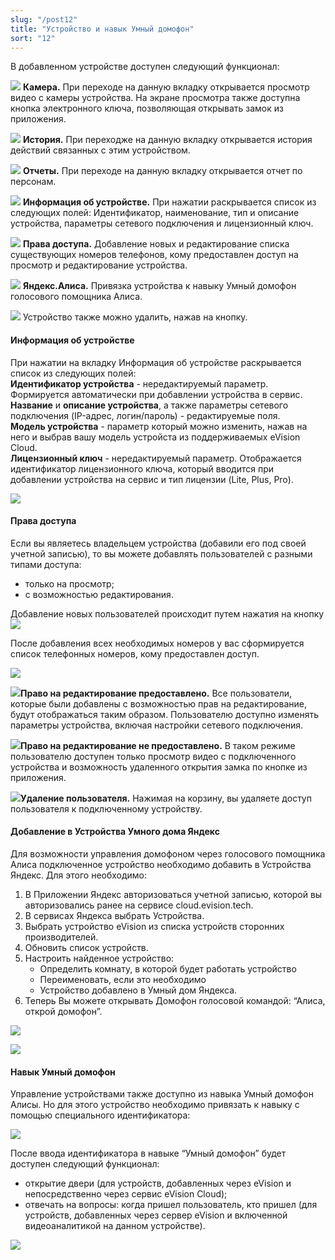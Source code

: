 ```yaml
---
slug: "/post12"
title: "Устройство и навык Умный домофон"
sort: "12"
---
```


В добавленном устройстве доступен следующий функционал: 

![](images/icon.png)  **Камера.** При переходе на данную вкладку открывается просмотр видео с камеры устройства. На экране просмотра также доступна кнопка электронного ключа, позволяющая открывать замок из приложения.

![](images/icon(1).png)  **История.** При переходже на данную вкладку открывается история действий связанных с этим устройством.

![](images/icon(2).png)  **Отчеты.** При переходе на данную вкладку открывается отчет по персонам.

![](images/icon(3).png)  **Информация об устройстве.** При нажатии раскрывается список из следующих полей: Идентификатор, наименование, тип и описание устройства, параметры сетевого подключения и лицензионный ключ.

![](images/icon(4).png)  **Права доступа.** Добавление новых и редактирование списка существующих номеров телефонов, кому предоставлен доступ на просмотр и редактирование устройства. 

![](images/icon(5).png)  **Яндекс.Алиса.** Привязка устройства к навыку Умный домофон голосового помощника Алиса.

![](images/icon(6).png) Устройство также можно удалить, нажав на кнопку.

#### Информация об устройстве

При нажатии на вкладку Информация об устройстве раскрывается список из следующих полей:  
**Идентификатор устройства** - нередактируемый параметр. Формируется автоматически при добавлении устройства в сервис.  
**Название** и **описание устройства**, а также параметры сетевого подключения (IP-адрес, логин/пароль) - редактируемые поля.  
**Модель устройства** - параметр который можно изменить, нажав на него и выбрав вашу модель устройста из поддерживаемых eVision Cloud.  
**Лицензионный ключ** - нередактируемый параметр. Отображается идентификатор лицензионного ключа, который вводится при добавлении устройства на сервис и тип лицензии (Lite, Plus, Pro).

![](images/information_device.png) 

#### Права доступа

Если вы являетесь владельцем устройства (добавили его под своей учетной записью), то вы можете добавлять пользователей с разными типами доступа:  
- только на просмотр;  
- с возможностью редактирования.

Добавление новых пользователей происходит путем нажатия на кнопку ![](images/prava.png) 

После добавления всех необходимых номеров у вас сформируется список телефонных номеров, кому предоставлен доступ. 

![](images/pravaspisok.png) 

![](images/icon(8).png)**Право на редактирование предоставлено.** Все пользователи, которые  были добавлены с возможностью прав на редактирование, будут отображаться таким образом. Пользователю доступно изменять параметры устройства, включая настройки сетевого подключения.

![](images/icon(9).png)**Право на редактирование не предоставлено.** В таком режиме пользователю доступен только просмотр  видео с подключенного устройства и возможность удаленного открытия замка по кнопке из приложения. 

![](images/icon(10).png)**Удаление пользователя.** Нажимая на корзину, вы удаляете доступ пользователя к подключенному устройству. 

#### Добавление в Устройства Умного дома Яндекс

Для возможности управления домофоном через голосового помощника Алиса подключенное устройство необходимо добавить в Устройства Яндекс. Для этого необходимо:

1. В Приложении Яндекс авторизоваться учетной записью, которой вы авторизовались ранее на сервисе cloud.evision.tech.  
2. В сервисах Яндекса выбрать Устройства.  
3. Выбрать устройство eVision из списка устройств сторонних производителей.  
4. Обновить список устройств.  
5. Настроить найденное устройство:  
   - Определить комнату, в которой будет работать устройство  
   - Переименовать, если это необходимо   
   - Устройство добавлено в Умный дом Яндекса.   
6. Теперь Вы можете открывать Домофон голосовой командой: “Алиса, открой домофон”.  

![](images/Alica.png)

![](images/Alica(1).png)

#### Навык Умный домофон 

Управление устройствами также доступно из навыка Умный домофон Алисы. Но для этого устройство необходимо привязать к навыку с помощью специального идентификатора:  

![](images/Alica(2).png)

После ввода идентификатора в навыке “Умный домофон” будет доступен следующий функционал:  
- открытие двери (для устройств, добавленных через eVision и непосредственно через сервис eVision Cloud);  
- отвечать на вопросы: когда пришел пользователь, кто пришел (для устройств, добавленных через сервер eVision и включенной видеоаналитикой на данном устройстве).  

![](images/Alica(3).png)